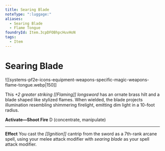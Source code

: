 ```yaml
---
title: Searing Blade
noteType: ":luggage:"
aliases:
  - Searing Blade
  - Flame Tongue
foundryId: Item.3cpDFOBhpcHuvHoN
tags:
  - Item
---
```


# Searing Blade
![[systems-pf2e-icons-equipment-weapons-specific-magic-weapons-flame-tongue.webp|150]]

This _+2 greater striking [[Flaming]] longsword_ has an ornate brass hilt and a blade shaped like stylized flames. When wielded, the blade projects illumination resembling shimmering firelight, emitting dim light in a 10-foot radius.

**Activate—Shoot Fire** D (concentrate, manipulate)

* * *

**Effect** You cast the _[[Ignition]]_ cantrip from the sword as a 7th-rank arcane spell, using your melee attack modifier with _searing blade_ as your spell attack modifier.
